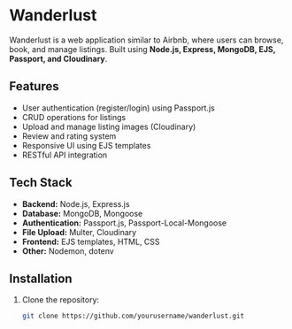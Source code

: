 # Wanderlust

Wanderlust is a web application similar to Airbnb, where users can browse, book, and manage listings. Built using **Node.js, Express, MongoDB, EJS, Passport, and Cloudinary**.

## Features

- User authentication (register/login) using Passport.js
- CRUD operations for listings
- Upload and manage listing images (Cloudinary)
- Review and rating system
- Responsive UI using EJS templates
- RESTful API integration

## Tech Stack

- **Backend:** Node.js, Express.js
- **Database:** MongoDB, Mongoose
- **Authentication:** Passport.js, Passport-Local-Mongoose
- **File Upload:** Multer, Cloudinary
- **Frontend:** EJS templates, HTML, CSS
- **Other:** Nodemon, dotenv

## Installation

1. Clone the repository:
   ```bash
   git clone https://github.com/yourusername/wanderlust.git
